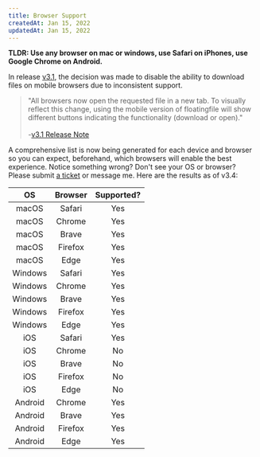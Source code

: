 ```yaml
---
title: Browser Support
createdAt: Jan 15, 2022
updatedAt: Jan 15, 2022
---
```


**TLDR: Use any browser on mac or windows, use Safari on iPhones, use Google Chrome on Android.**

In release [v3.1](#v3.1), the decision was made to disable the ability to download files on mobile browsers due to inconsistent support.

> "All browsers now open the requested file in a new tab. To visually reflect this change, using the mobile version of floatingfile will show different buttons indicating the functionality (download or open)."<br><br> -[v3.1 Release Note](#v3.1)

A comprehensive list is now being generated for each device and browser so you can expect, beforehand, which browsers will enable the best experience. Notice something wrong? Don't see your OS or browser? Please submit [a ticket](https://github.com/garethlau/floatingfile/issues) or message me.
Here are the results as of v3.4:

|   OS    | Browser | Supported? |
| :-----: | :-----: | :--------: |
|  macOS  | Safari  |    Yes     |
|  macOS  | Chrome  |    Yes     |
|  macOS  |  Brave  |    Yes     |
|  macOS  | Firefox |    Yes     |
|  macOS  |  Edge   |    Yes     |
| Windows | Safari  |    Yes     |
| Windows | Chrome  |    Yes     |
| Windows |  Brave  |    Yes     |
| Windows | Firefox |    Yes     |
| Windows |  Edge   |    Yes     |
|   iOS   | Safari  |    Yes     |
|   iOS   | Chrome  |     No     |
|   iOS   |  Brave  |     No     |
|   iOS   | Firefox |     No     |
|   iOS   |  Edge   |     No     |
| Android | Chrome  |    Yes     |
| Android |  Brave  |    Yes     |
| Android | Firefox |    Yes     |
| Android |  Edge   |    Yes     |
